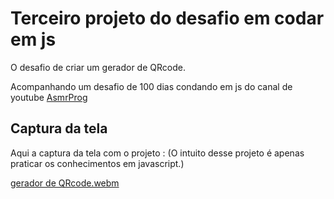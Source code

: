 # Terceiro projeto do desafio em codar em js
O desafio de criar um gerador de QRcode.

Acompanhando um desafio de 100 dias condando em js do canal de youtube <a href="youtube.com/channel/UCJqXkOwrq7uBn-sn_Fvce9Q?sub_confirmation=1">AsmrProg</a>

## Captura da tela
Aqui a captura da tela com o projeto :
(O intuito desse projeto é apenas praticar os conhecimentos em javascript.)

[gerador de QRcode.webm](https://github.com/77971904/Desafio-decodarem-javascript03/assets/108705247/7cf2ac5e-97cd-4a85-9810-6dba264fe1f0)
